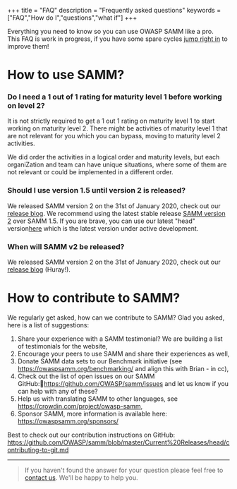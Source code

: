 +++
title = "FAQ"
description = "Frequently asked questions"
keywords = ["FAQ","How do I","questions","what if"]
+++

Everything you need to know so you can use OWASP SAMM like a pro.<br>
This FAQ is work in progress, if you have some spare cycles [jump right in](https://github.com/OWASP/samm/blob/master/Current%20Releases/head/contributing-to-git.md) to improve them!

# How to use SAMM?
### Do I need a 1 out of 1 rating for maturity level 1 before working on level 2?

It is not strictly required to get a 1 out 1 rating on maturity level 1 to start working on maturity level 2.
There might be activities of maturity level 1 that are not relevant for you which you can bypass, moving to maturity level 2 activities.

We did order the activities in a logical order and maturity levels, but each organiZation and team can have unique situations, where some of them are not relevant or could be implemented in a different order.

### Should I use version 1.5 until version 2 is released?

We released SAMM version 2 on the 31st of January 2020, check out our [release blog](https://owaspsamm.org/blog/2020/01/31/samm2-release/). We recommend using the latest stable release [SAMM version 2](https://owaspsamm.org/model/) over SAMM 1.5.
If you are brave, you can use our latest "head" version[here](http://owaspsamm.org/head/introduction/) which is the latest version under active development.

### When will SAMM v2 be released?

We released SAMM version 2 on the 31st of January 2020, check out our [release blog](https://owaspsamm.org/blog/2020/01/31/samm2-release/) (Huray!).

# How to contribute to SAMM?
We regularly get asked, how can we contribute to SAMM?
Glad you asked, here is a list of suggestions:

1. Share your experience with a SAMM testimonial? We are building a list of testimonials for the website,
2. Encourage your peers to use SAMM and share their experiences as well,
3. Donate SAMM data sets to our Benchmark initiative (see https://owaspsamm.org/benchmarking/ and align this with Brian - in cc),
4. Check out the list of open issues on our SAMM GitHub:https://github.com/OWASP/samm/issues
and let us know if you can help with any of these?
5. Help us with translating SAMM to other languages, see https://crowdin.com/project/owasp-samm,
6. Sponsor SAMM, more information is available here: https://owaspsamm.org/sponsors/

Best to check out our contribution instructions on GitHub:
https://github.com/OWASP/samm/blob/master/Current%20Releases/head/contributing-to-git.md





---

> If you haven't found the answer for your question please feel free to [contact us](/contact). We'll be happy to help you.
